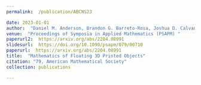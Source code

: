 ```yaml
---
permalink:  /publication/ABCNS23

date: 2023-01-01
author:  "Daniel M. Anderson, Brandon G. Barreto-Rosa, Joshua D. Calvano, Lujain Nsair, and Evelyn Sander (Edited by Maria Trnkova and Andrew Yarmola)"
venue:  "Proceedings of Symposia in Applied Mathematics (PSAPM) "
paperurl2:  https://arxiv.org/abs/2204.08991
slidesurl:  https://doi.org/10.1090/psapm/079/00710
paperurl:  https://arxiv.org/abs/2204.08991
title:  "Mathematics of Floating 3D Printed Objects"
citation: "79, American Mathematical Society"
collection: publications

---
```

